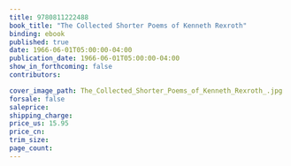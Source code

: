 ```yaml
---
title: 9780811222488
book_title: "The Collected Shorter Poems of Kenneth Rexroth"
binding: ebook
published: true
date: 1966-06-01T05:00:00-04:00
publication_date: 1966-06-01T05:00:00-04:00
show_in_forthcoming: false
contributors:

cover_image_path: The_Collected_Shorter_Poems_of_Kenneth_Rexroth_.jpg
forsale: false
saleprice:
shipping_charge:
price_us: 15.95
price_cn:
trim_size:
page_count:
---
```


